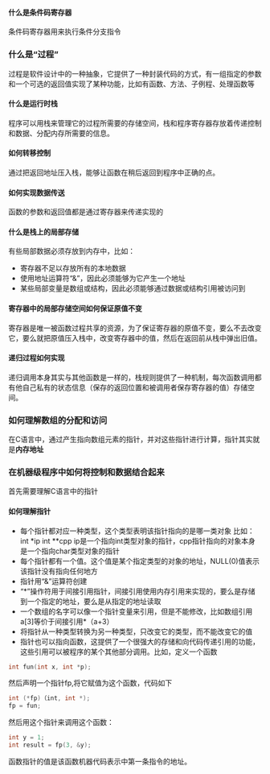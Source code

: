 #### 什么是条件码寄存器
条件码寄存器用来执行条件分支指令

### 什么是“过程”
过程是软件设计中的一种抽象，它提供了一种封装代码的方式，有一组指定的参数和一个可选的返回值实现了某种功能，比如有函数、方法、子例程、处理函数等

#### 什么是运行时栈
程序可以用栈来管理它的过程所需要的存储空间，栈和程序寄存器存放着传递控制和数据、分配内存所需要的信息。

#### 如何转移控制
通过把返回地址压入栈，能够让函数在稍后返回到程序中正确的点。

#### 如何实现数据传送
函数的参数和返回值都是通过寄存器来传递实现的

#### 什么是栈上的局部存储
有些局部数据必须存放到内存中，比如：
* 寄存器不足以存放所有的本地数据
* 使用地址运算符“&”，因此必须能够为它产生一个地址
* 某些局部变量是数组或结构，因此必须能够通过数据或结构引用被访问到

#### 寄存器中的局部存储空间如何保证原值不变
寄存器是唯一被函数过程共享的资源，为了保证寄存器的原值不变，要么不去改变它，要么就把原值压入栈中，改变寄存器中的值，然后在返回前从栈中弹出旧值。

#### 递归过程如何实现
递归调用本身其实与其他函数是一样的，栈规则提供了一种机制，每次函数调用都有他自己私有的状态信息（保存的返回位置和被调用者保存寄存器的值）存储空间。

### 如何理解数组的分配和访问
在C语言中，通过产生指向数组元素的指针，并对这些指针进行计算，指针其实就是**内存地址**

### 在机器级程序中如何将控制和数据结合起来
首先需要理解C语言中的指针
#### 如何理解指针
* 每个指针都对应一种类型，这个类型表明该指针指向的是哪一类对象
	比如：
	int *ip
	int **cpp
	ip是一个指向int类型对象的指针，cpp指针指向的对象本身是一个指向char类型对象的指针
*  每个指针都有一个值。这个值是某个指定类型的对象的地址，NULL(0)值表示该指针没有指向任何地方
* 指针用“&”运算符创建
* “*”操作符用于间接引用指针，间接引用使用内存引用来实现的，要么是存储到一个指定的地址，要么是从指定的地址读取
* 一个数组的名字可以像一个指针变量来引用，但是不能修改，比如数组引用a[3]等价于间接引用*（a+3）
* 将指针从一种类型转换为另一种类型，只改变它的类型，而不能改变它的值
* 指针也可以指向函数，这提供了一个很强大的存储和向代码传递引用的功能，这些引用可以被程序的某个其他部分调用。比如，定义一个函数
```c
int fun(int x, int *p);
```
然后声明一个指针fp,将它赋值为这个函数，代码如下
```c
int (*fp)（int, int *);
fp = fun;
```
然后用这个指针来调用这个函数：
```c
int y = 1;
int result = fp(3, &y);
```
函数指针的值是该函数机器代码表示中第一条指令的地址。
